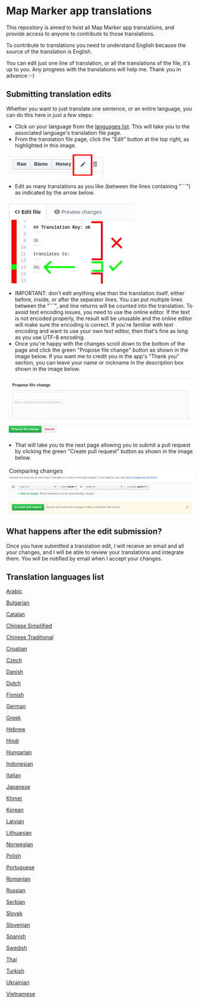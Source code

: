 # Map Marker app translations

This repository is aimed to host all Map Marker app translations, and provide access to anyone to contribute to those translations.

To contribute to translations you need to understand English because the source of the translation is English.

You can edit just one line of translation, or all the translations of the file, it's up to you. Any progress with the translations will help me. Thank you in advance :-)


## Submitting translation edits
Whether you want to just translate one sentence, or an entire language, you can do this here in just a few steps:
* Click on your language from the [languages list](#Translation-languages-list). This will take you to the associated language's translation file page.
* From the translation file page, click the "Edit" button at the top right, as highlighted in this image.

![](./images/edit_button.png)
* Edit as many translations as you like (between the lines containing "\`\`\`") as indicated by the arrow below.

![](./images/edit_text_hint.png)
* IMPORTANT: don't edit anything else than the translation itself, either before, inside, or after the separator lines. You can put multiple lines between the "\`\`\`", and line returns will be counted into the translation. To avoid text encoding issues, you need to use the online editor. If the text is not encoded properly, the result will be unusable and the online editor will make sure the encoding is correct. If you're familiar with text encoding and want to use your own text editor, then that's fine as long as you use UTF-8 encoding.
* Once you're happy with the changes scroll down to the bottom of the page and click the green "Propose file change" button as shown in the image below. If you want me to credit you in the app's "Thank you" section, you can leave your name or nickname in the description box shown in the image below.

![](./images/propose_file_change.png)
* That will take you to the next page allowing you to submit a pull request by clicking the green "Create pull request" button as shown in the image below.

![](./images/compare_changes.png)


## What happens after the edit submission?

Once you have submitted a translation edit, I will receive an email and all your changes, and I will be able to review your translations and integrate them. You will be notified by email when I accept your changes.


## Translation languages list

[Arabic](./translations/ar_strings.md)

[Bulgarian](./translations/bg_strings.md)

[Catalan](./translations/ca_strings.md)

[Chinese Simplified](./translations/zh-CN_strings.md)

[Chinese Traditional](./translations/zh-HK_strings.md)

[Croatian](./translations/hr_strings.md)

[Czech](./translations/cs_strings.md)

[Danish](./translations/da_strings.md)

[Dutch](./translations/nl_strings.md)

[Finnish](./translations/fi_strings.md)

[German](./translations/de_strings.md)

[Greek](./translations/el_strings.md)

[Hebrew](./translations/iw_strings.md)

[Hindi](./translations/hi_strings.md)

[Hungarian](./translations/hu_strings.md)

[Indonesian](./translations/id_strings.md)

[Italian](./translations/it_strings.md)

[Japanese](./translations/ja_strings.md)

[Khmer](./translations/km_strings.md)

[Korean](./translations/ko_strings.md)

[Latvian](./translations/lv_strings.md)

[Lithuanian](./translations/lt_strings.md)

[Norwegian](./translations/no_strings.md)

[Polish](./translations/pl_strings.md)

[Portuguese](./translations/pt_strings.md)

[Romanian](./translations/ro_strings.md)

[Russian](./translations/ru_strings.md)

[Serbian](./translations/sr_strings.md)

[Slovak](./translations/sk_strings.md)

[Slovenian](./translations/sl_strings.md)

[Spanish](./translations/es_strings.md)

[Swedish](./translations/sv_strings.md)

[Thai](./translations/th_strings.md)

[Turkish](./translations/tr_strings.md)

[Ukrainian](./translations/uk_strings.md)

[Vietnamese](./translations/vi_strings.md)
